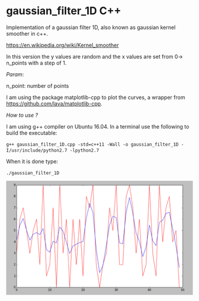 # gaussian_filter_1D C++

Implementation of a gaussian filter 1D, also known as gaussian kernel smoother in c++.

https://en.wikipedia.org/wiki/Kernel_smoother

In this version the y values are random and the x values are set from 0-> n_points with a step of 1.

*Param*:

n_point: number of points

I am using the package matplotlib-cpp to plot the curves, a wrapper from https://github.com/lava/matplotlib-cpp.

*How to use ?*

I am using g++ compiler on Ubuntu 16.04.
In a terminal use the following to build the executable:
```
g++ gaussian_filter_1D.cpp -std=c++11 -Wall -o gaussian_filter_1D -I/usr/include/python2.7 -lpython2.7
```
When it is done type:
```
./gaussian_filter_1D
```

![alt text](/image/plot_curves.png "Curves plot using the 1D gaussian filter, in red the curve not filtered, in blue filtered")
